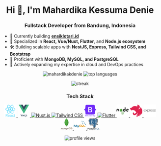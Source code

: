 <h1 align="center">Hi 👋, I'm Mahardika Kessuma Denie</h1>
<h3 align="center">Fullstack Developer from Bandung, Indonesia</h3>

- 🔭 Currently building **[ensiklotari.id](https://ensiklotari.id)**
- 💼 Specialized in **React, Vue/Nuxt, Flutter**, and **Node.js ecosystem**
- 🛠️ Building scalable apps with **NestJS, Express, Tailwind CSS, and Bootstrap**
- 💾 Proficient with **MongoDB, MySQL, and PostgreSQL**
- 🌱 Actively expanding my expertise in cloud and DevOps practices

<!-- START: Stats -->
<p align="center">
  <img src="https://github-readme-stats.vercel.app/api?username=mahardikakdenie&show_icons=true&theme=github_dark&locale=en" alt="mahardikakdenie" width="48%" />
  <img src="https://github-readme-stats.vercel.app/api/top-langs/?username=mahardikakdenie&layout=compact&theme=github_dark&langs_count=6" alt="top languages" width="48%" />
</p>
<p align="center">
  <img src="https://github-readme-streak-stats.herokuapp.com/?user=mahardikakdenie&theme=github_dark" alt="streak" />
</p>
<!-- END: Stats -->

<!-- START: Tech Stack -->
<h3 align="center">Tech Stack</h3>
<p align="center">
  <!-- Frontend -->
  <a href="https://reactjs.org/" target="_blank" rel="noreferrer">
    <img src="https://raw.githubusercontent.com/devicons/devicon/master/icons/react/react-original-wordmark.svg" alt="React" width="40" />
  </a>
  <a href="https://vuejs.org/" target="_blank" rel="noreferrer">
    <img src="https://raw.githubusercontent.com/devicons/devicon/master/icons/vuejs/vuejs-original-wordmark.svg" alt="Vue.js" width="40" />
  </a>
  <a href="https://nuxt.com/" target="_blank" rel="noreferrer">
    <img src="https://www.vectorlogo.zone/logos/nuxtjs/nuxtjs-icon.svg" alt="Nuxt.js" width="40" />
  </a>
  <a href="https://tailwindcss.com/" target="_blank" rel="noreferrer">
    <img src="https://www.vectorlogo.zone/logos/tailwindcss/tailwindcss-icon.svg" alt="Tailwind CSS" width="40" />
  </a>
  <a href="https://getbootstrap.com/" target="_blank" rel="noreferrer">
    <img src="https://raw.githubusercontent.com/devicons/devicon/master/icons/bootstrap/bootstrap-plain-wordmark.svg" alt="Bootstrap" width="40" />
  </a>

  <!-- Mobile -->
  <a href="https://flutter.dev/" target="_blank" rel="noreferrer">
    <img src="https://www.vectorlogo.zone/logos/flutterio/flutterio-icon.svg" alt="Flutter" width="40" />
  </a>

  <!-- Backend -->
  <a href="https://nodejs.org/" target="_blank" rel="noreferrer">
    <img src="https://raw.githubusercontent.com/devicons/devicon/master/icons/nodejs/nodejs-original-wordmark.svg" alt="Node.js" width="40" />
  </a>
  <a href="https://nestjs.com/" target="_blank" rel="noreferrer">
    <img src="https://raw.githubusercontent.com/devicons/devicon/master/icons/nestjs/nestjs-plain.svg" alt="NestJS" width="40" />
  </a>
  <a href="https://expressjs.com/" target="_blank" rel="noreferrer">
    <img src="https://raw.githubusercontent.com/devicons/devicon/master/icons/express/express-original-wordmark.svg" alt="Express" width="40" />
  </a>

  <!-- Databases -->
  <a href="https://www.mongodb.com/" target="_blank" rel="noreferrer">
    <img src="https://raw.githubusercontent.com/devicons/devicon/master/icons/mongodb/mongodb-original-wordmark.svg" alt="MongoDB" width="40" />
  </a>
  <a href="https://www.mysql.com/" target="_blank" rel="noreferrer">
    <img src="https://raw.githubusercontent.com/devicons/devicon/master/icons/mysql/mysql-original-wordmark.svg" alt="MySQL" width="40" />
  </a>
  <a href="https://www.postgresql.org/" target="_blank" rel="noreferrer">
    <img src="https://raw.githubusercontent.com/devicons/devicon/master/icons/postgresql/postgresql-original-wordmark.svg" alt="PostgreSQL" width="40" />
  </a>
</p>
<!-- END: Tech Stack -->

<p align="center">
  <img src="https://komarev.com/ghpvc/?username=mahardikakdenie&label=Profile%20views&color=0e75b6&style=flat" alt="profile views" />
</p>
